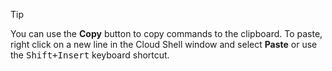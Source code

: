 > [!TIP]
> You can use the **Copy** button to copy commands to the clipboard. To paste, right click on a new line in the Cloud Shell window and select **Paste** or use the <kbd>Shift+Insert</kbd> keyboard shortcut.
